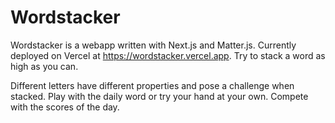 # Wordstacker
Wordstacker is a webapp written with Next.js and Matter.js. Currently deployed on Vercel at https://wordstacker.vercel.app. Try to stack a word as high as you can. 

Different letters have different properties and pose a challenge when stacked. Play with the daily word or try your hand at your own. Compete with the scores of the day.
